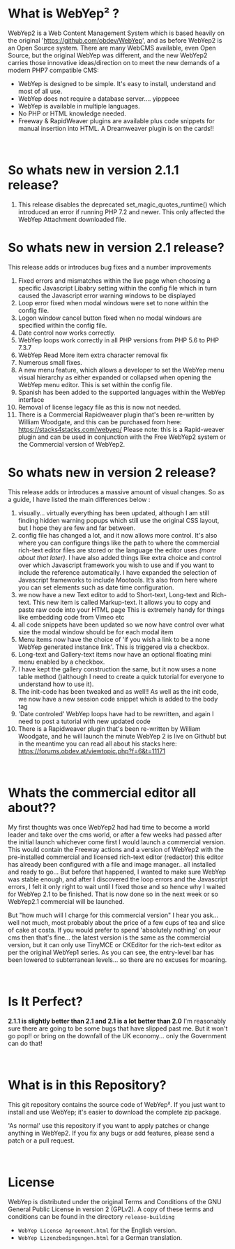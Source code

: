 What is WebYep² ?
================

WebYep2 is a Web Content Management System which is based heavily on the original 'https://github.com/obdev/WebYep', 
and as before WebYep2 is an Open Source system. 
There are many WebCMS available, even Open Source, but the original WebYep was different, and the new WebYep2 carries those innovative ideas/direction on to meet the new demands of a modern PHP7 compatible CMS:

* WebYep is designed to be simple. It's easy to install, understand and most of all use.
* WebYep does not require a database server.... yipppeee
* WebYep is available in multiple languages.
* No PHP or HTML knowledge needed.
* Freeway & RapidWeaver plugins are available plus code snippets for manual insertion into HTML. A Dreamweaver plugin is on the cards!!

 

So whats new in version 2.1.1 release?
============================

1. This release disables the deprecated set_magic_quotes_runtime() which introduced an error if running PHP 7.2 and newer. This only affected the WebYep Attachment downloaded file.



So whats new in version 2.1 release?
============================

This release adds or introduces bug fixes and a number improvements

1. Fixed errors and mismatches within the live page when choosing a specific Javascript Libabry setting within the config file which in turn caused the Javascript error warning windows to be displayed
2. Loop error fixed when modal windows were set to none within the config file.
3. Logon window cancel button fixed when no modal windows are specified within the config file.
4. Date control now works correctly.
5. WebYep loops work correctly in all PHP versions from PHP 5.6 to PHP 7.3.7
6. WebYep Read More item extra character removal fix
7. Numerous small fixes.
8. A new menu feature, which allows a developer to set the WebYep menu visual hierarchy as either expanded or collapsed when opening the WebYep menu editor. This is set within the config file.
9. Spanish has been added to the supported languages within the WebYep interface
10. Removal of license legacy file as this is now not needed.
11. There is a Commercial Rapidweaver plugin that's been re-written by William Woodgate, and this can be purchased from here: https://stacks4stacks.com/webyep/  Please note: this is a Rapid-weaver plugin and can be used in conjunction with the Free WebYep2 system or the Commercial version of WebYep2.



So whats new in version 2 release?
============================

This release adds or introduces a massive amount of visual changes. So as a guide, I have listed the main differences below :

1. visually… virtually everything has been updated, although I am still finding hidden warning popups which still use the original CSS layout, but I hope they are few and far between.
2. config file has changed a lot, and it now allows more control. It's also where you can configure things like the path to where the commercial rich-text editor files are stored or the language the editor uses *(more about that later)*.  I have also added things like extra choice and control over which Javascript framework you wish to use and if you want to include the reference automatically. I have expanded the selection of Javascript frameworks to include Mootools. It’s also from here where you can set elements such as date time configuration.
3. we now have a new Text editor to add to Short-text, Long-text and Rich-text. This new item is called Markup-text. It allows you to copy and paste raw code into your HTML page This is extremely handy for things like embedding code from Vimeo etc
4. all code snippets have been updated so we now have control over what size the modal window should be for each modal item
5. Menu items now have the choice of 'if you wish a link to be a none WebYep generated instance link'. This is triggered via a checkbox.
6. Long-text and Gallery-text items now have an optional floating mini menu enabled by a checkbox.
7. I have kept the gallery construction the same, but it now uses a none table method ()although I need to create a quick tutorial for everyone to understand how to use it).
8. The init-code has been tweaked and as well!! As well as the init code, we now have a new session code snippet which is added to the body tag
9. 'Date controled' WebYep loops have had to be rewritten, and again I need to post a tutorial with new updated code
10. There is a Rapidweaver plugin that's been re-written by William Woodgate, and he will launch the minute WebYep 2 is live on Github! but in the meantime you can read all about his stacks here: https://forums.obdev.at/viewtopic.php?f=6&t=11171

 

Whats the commercial editor all about??
============================

My first thoughts was once WebYep2 had had time to become a world leader and take over the cms world, or after a few weeks had passed after the initial launch whichever come first I would launch a commercial version. This would contain the Freeway actions and a version of WebYep2 with the pre-installed commercial and licensed rich-text editor (redactor) this editor has already been configured with a file and image manager.. all installed and ready to go...
But before that happened, I wanted to make sure WebYep was stable enough, and after I discovered the loop errors and the Javascript errors, I felt it only right to wait until I fixed those and so hence why I waited for WebYep 2.1 to be finished. That is now done so in the next week or so WebYep2.1 commercial will be launched.

But "how much will I charge for this commercial version" I hear you ask... well not much, most probably about the price of a few cups of tea and slice of cake at costa. 
If you would prefer to spend 'absolutely nothing' on your cms then that's fine... the latest version is the same as the commercial version, but it can only use TinyMCE or CKEditor for the rich-text editor as per the original WebYep1 series.
As you can see, the entry-level bar has been lowered to subterranean levels... so there are no excuses for moaning.

 

Is It Perfect?
============================

**2.1.1 is slightly better than 2.1 and 2.1 is a lot better than 2.0** I'm reasonably sure there are going to be some bugs that have slipped past me.
But it won't go pop!! or bring on the downfall of the UK economy... only the Government can do that!

 

What is in this Repository?
============================

This git repository contains the source code of WebYep². If you just want to
install and use WebYep; it's easier to download the complete zip package.

'As normal' use this repository if you want to apply patches or change anything in WebYep2.
If you fix any bugs or add features, please send a patch or a pull request.

 

License
========

WebYep is distributed under the original  Terms and Conditions of the GNU General Public License in version 2 (GPLv2). A copy of these terms and conditions can be found in the directory `release-building`

* `WebYep License Agreement.html` for the English version.
* `WebYep Lizenzbedingungen.html` for a German translation.

